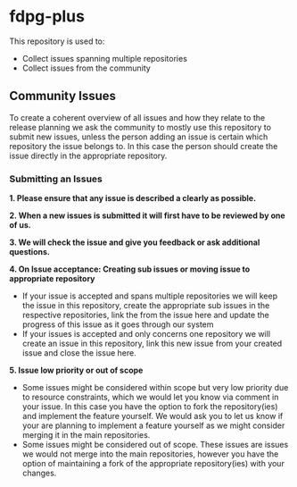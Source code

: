 # fdpg-plus

This repository is used to:
- Collect issues spanning multiple repositories
- Collect issues from the community


## Community Issues

To create a coherent overview of all issues and how they relate to the release planning we ask the community to mostly use this repository to submit new issues,
unless the person adding an issue is certain which repository the issue belongs to. In this case the person should create the issue directly in the appropriate repository.

### Submitting an Issues

**1. Please ensure that any issue is described a clearly as possible.**

**2. When a new issues is submitted it will first have to be reviewed by one of us.**

**3. We will check the issue and give you feedback or ask additional questions.**

**4.  On Issue acceptance: Creating sub issues or moving issue to appropriate repository**
 - If your issue is accepted and spans multiple repositories we will keep the issue in this repository, create the appropriate sub issues in the respective repositories, link the from the issue here and update the progress of this issue as it goes through our system
 - If your issues is accepted and only concerns one repository we will create an issue in this repository, link this new issue from your created issue and close the issue here.

**5. Issue low priority or out of scope**
- Some issues might be considered within scope but very low priority due to resource constraints, which we would let you know via comment in your issue. In this case you have the option to fork the repository(ies) and implement the feature yourself. We would ask you to let us know if your are planning to implement a feature yourself as we might consider merging it in the main repositories.
- Some issues might be considered out of scope. These issues are issues we would not merge into the main repositories, however you have the option of maintaining a fork of the appropriate repository(ies) with your changes.
